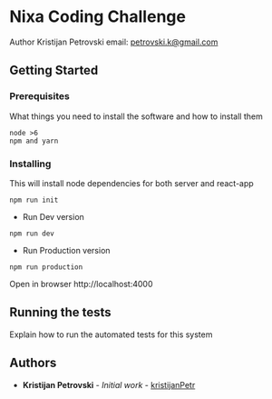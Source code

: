 # Nixa Coding Challenge

Author Kristijan Petrovski
email: petrovski.k@gmail.com

## Getting Started

### Prerequisites

What things you need to install the software and how to install them

```
node >6
npm and yarn
```

### Installing

This will install node dependencies for both server and react-app

```
npm run init
```

- Run Dev version

```
npm run dev
```

- Run Production version

```
npm run production
```

Open in browser http://localhost:4000

## Running the tests

Explain how to run the automated tests for this system

## Authors

- **Kristijan Petrovski** - _Initial work_ - [kristijanPetr](https://github.com/kristijanPetr)
